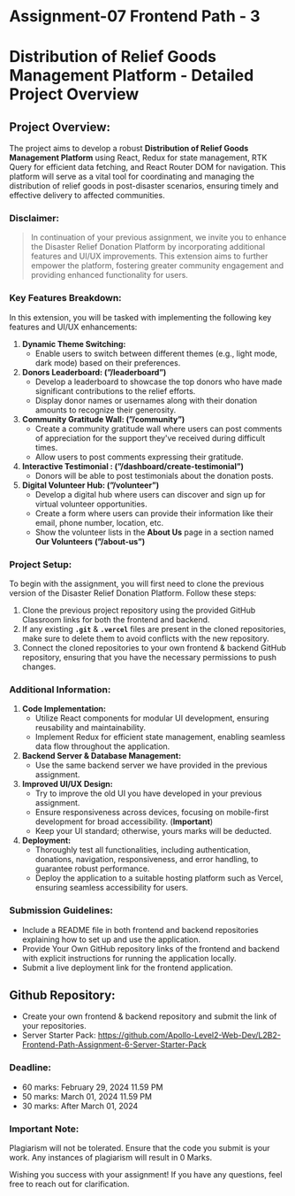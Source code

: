 # Assignment-07 Frontend Path - 3

# **Distribution of Relief Goods Management Platform - Detailed Project Overview**

## **Project Overview:**

The project aims to develop a robust **Distribution of Relief Goods Management Platform** using React, Redux for state management, RTK Query for efficient data fetching, and React Router DOM for navigation. This platform will serve as a vital tool for coordinating and managing the distribution of relief goods in post-disaster scenarios, ensuring timely and effective delivery to affected communities.

### **Disclaimer:**

> In continuation of your previous assignment, we invite you to enhance the Disaster Relief Donation Platform by incorporating additional features and UI/UX improvements. This extension aims to further empower the platform, fostering greater community engagement and providing enhanced functionality for users.

### **Key Features Breakdown:**

In this extension, you will be tasked with implementing the following key features and UI/UX enhancements:

1. **Dynamic Theme Switching:**
   - Enable users to switch between different themes (e.g., light mode, dark mode) based on their preferences.
2. **Donors Leaderboard: (”/leaderboard”)**
   - Develop a leaderboard to showcase the top donors who have made significant contributions to the relief efforts.
   - Display donor names or usernames along with their donation amounts to recognize their generosity.
3. **Community Gratitude Wall: (”/community”)**
   - Create a community gratitude wall where users can post comments of appreciation for the support they've received during difficult times.
   - Allow users to post comments expressing their gratitude.
4. **Interactive Testimonial : (”/dashboard/create-testimonial”)**
   - Donors will be able to post testimonials about the donation posts.
5. **Digital Volunteer Hub: (”/volunteer”)**
   - Develop a digital hub where users can discover and sign up for virtual volunteer opportunities.
   - Create a form where users can provide their information like their email, phone number, location, etc.
   - Show the volunteer lists in the **About Us** page in a section named **Our Volunteers** **(”/about-us”)**

### **Project Setup:**

To begin with the assignment, you will first need to clone the previous version of the Disaster Relief Donation Platform. Follow these steps:

1. Clone the previous project repository using the provided GitHub Classroom links for both the frontend and backend.
2. If any existing **`.git`** & **`.vercel`** files are present in the cloned repositories, make sure to delete them to avoid conflicts with the new repository.
3. Connect the cloned repositories to your own frontend & backend GitHub repository, ensuring that you have the necessary permissions to push changes.

### **Additional Information:**

1. **Code Implementation:**
   - Utilize React components for modular UI development, ensuring reusability and maintainability.
   - Implement Redux for efficient state management, enabling seamless data flow throughout the application.
2. **Backend Server & Database Management:**
   - Use the same backend server we have provided in the previous assignment.
3. **Improved UI/UX Design:**
   - Try to improve the old UI you have developed in your previous assignment.
   - Ensure responsiveness across devices, focusing on mobile-first development for broad accessibility. (**Important**)
   - Keep your UI standard; otherwise, yours marks will be deducted.
4. **Deployment:**
   - Thoroughly test all functionalities, including authentication, donations, navigation, responsiveness, and error handling, to guarantee robust performance.
   - Deploy the application to a suitable hosting platform such as Vercel, ensuring seamless accessibility for users.

### **Submission Guidelines:**

- Include a README file in both frontend and backend repositories explaining how to set up and use the application.
- Provide Your Own GitHub repository links of the frontend and backend with explicit instructions for running the application locally.
- Submit a live deployment link for the frontend application.

## Github Repository:

- Create your own frontend & backend repository and submit the link of your repositories.
- Server Starter Pack: https://github.com/Apollo-Level2-Web-Dev/L2B2-Frontend-Path-Assignment-6-Server-Starter-Pack

### **Deadline:**

- 60 marks: February 29, 2024 11.59 PM
- 50 marks: March 01, 2024 11.59 PM
- 30 marks: After March 01, 2024

### **Important Note:**

Plagiarism will not be tolerated. Ensure that the code you submit is your work. Any instances of plagiarism will result in 0 Marks.

Wishing you success with your assignment! If you have any questions, feel free to reach out for clarification.
